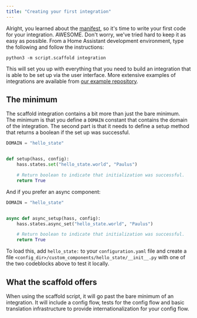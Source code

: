 ```yaml
---
title: "Creating your first integration"
---
```


Alright, you learned about the [manifest](creating_integration_manifest.md), so it's time to write your first code for your integration. AWESOME. Don't worry, we've tried hard to keep it as easy as possible. From a Home Assistant development environment, type the following and follow the instructions:

```shell
python3 -m script.scaffold integration
```

This will set you up with everything that you need to build an integration that is able to be set up via the user interface. More extensive examples of integrations are available from [our example repository](https://github.com/home-assistant/example-custom-config/tree/master/custom_components/).

## The minimum

The scaffold integration contains a bit more than just the bare minimum. The minimum is that you define a `DOMAIN` constant that contains the domain of the integration. The second part is that it needs to define a setup method that returns a boolean if the set up was successful.

```python
DOMAIN = "hello_state"


def setup(hass, config):
    hass.states.set("hello_state.world", "Paulus")

    # Return boolean to indicate that initialization was successful.
    return True
```

And if you prefer an async component:

```python
DOMAIN = "hello_state"


async def async_setup(hass, config):
    hass.states.async_set("hello_state.world", "Paulus")

    # Return boolean to indicate that initialization was successful.
    return True
```

To load this, add `hello_state:` to your `configuration.yaml` file and create a file `<config_dir>/custom_components/hello_state/__init__.py` with one of the two codeblocks above to test it locally.

## What the scaffold offers

When using the scaffold script, it will go past the bare minimum of an integration. It will include a config flow, tests for the config flow and basic translation infrastructure to provide internationalization for your config flow.
